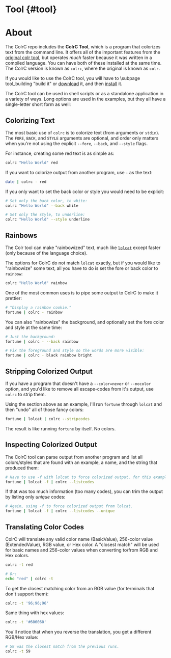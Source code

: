 # Tool {#tool}
# About

The ColrC repo includes the **ColrC Tool**, which is a program that colorizes
text from the command line. It offers all of the important features from
the [original colr tool](https://pypi.org/project/colr), but operates
*much* faster because it was written in a compiled language. You can have both
of these installed at the same time. The ColrC version is known as `colrc`,
where the original is known as `colr`.

If you would like to use the ColrC tool, you will have to \subpage tool_building "build it"
or [download](https://welbornprod.com/colrc/downloads.html#debian-packages) it,
and then [install](https://welbornprod.com/colrc/tool_building.html#install-debian-package) it.

The ColrC tool can be used in shell scripts or as a standalone application in
a variety of ways.
Long options are used in the examples, but they all have a single-letter short
form as well:

## Colorizing Text

The most basic use of `colrc` is to colorize text (from arguments or `stdin`).
The `FORE`, `BACK`, and `STYLE` arguments are optional, and order only matters
when you're not using the explicit `--fore`, `--back`, and `--style` flags.

For instance, creating some red text is as simple as:
```bash
colrc "Hello World" red
```

If you want to colorize output from another program, use `-` as the text:
```bash
date | colrc - red
```

If you only want to set the back color or style you would need to be explicit:
```bash
# Set only the back color, to white:
colrc "Hello World" --back white

# Set only the style, to underline:
colrc "Hello World" --style underline
```

## Rainbows
The Colr tool can make "rainbowized" text, much like [`lolcat`](https://github.com/busyloop/lolcat)
except faster (only because of the language choice).

The options for ColrC do not match `lolcat` exactly, but if you would like to
"rainbowize" some text, all you have to do is set the fore or back color to `rainbow`:
```bash
colrc "Hello World" rainbow
```

One of the most common uses is to pipe some output to ColrC to make it prettier:
```bash
# "Display a rainbow cookie."
fortune | colrc - rainbow
```

You can also "rainbowize" the background, and optionally set the fore color and style
at the same time:
```bash
# Just the background:
fortune | colrc - --back rainbow

# Fix the foreground and style so the words are more visible:
fortune | colrc - black rainbow bright
```

## Stripping Colorized Output
If you have a program that doesn't have a `--color=never` or `--nocolor` option,
and you'd like to remove all escape-codes from it's output, use `colrc` to strip
them.

Using the section above as an example, I'll run `fortune` through `lolcat` and
then "undo" all of those fancy colors:
```bash
fortune | lolcat | colrc --stripcodes
```

The result is like running `fortune` by itself. No colors.


## Inspecting Colorized Output
The ColrC tool can parse output from another program and list all colors/styles
that are found with an example, a name, and the string that produced them:
```bash
# Have to use -f with lolcat to force colorized output, for this example.
fortune | lolcat -f | colrc --listcodes
```

If that was too much information (too many codes), you can trim the output by
listing only *unique* codes:
```bash
# Again, using -f to force colorized output from lolcat.
fortune | lolcat -f | colrc --listcodes --unique
```


## Translating Color Codes

ColrC will translate any valid color name (BasicValue), 256-color value (ExtendedValue), RGB value, or Hex color.
A "closest match" will be used for basic names and 256-color values when
converting to/from RGB and Hex colors.

```bash
colrc -t red

# Or:
echo "red" | colrc -t
```

To get the closest matching color from an RGB value (for terminals that don't support them):
```bash
colrc -t '96;96;96'
```

Same thing with hex values:
```bash
colrc -t '#606060'
```

You'll notice that when you reverse the translation, you get a different RGB/Hex value:
```bash
# 59 was the closest match from the previous runs.
colrc -t 59
```

